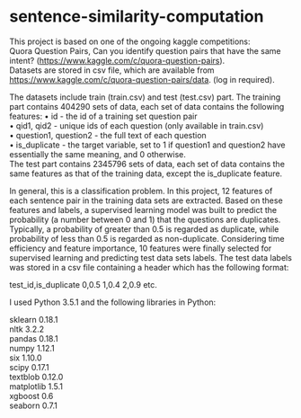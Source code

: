 # sentence-similarity-computation
This project is based on one of the ongoing kaggle competitions:   
Quora Question Pairs, Can you identify question pairs that have the same intent? (https://www.kaggle.com/c/quora-question-pairs).    
Datasets are stored in csv file, which are available from https://www.kaggle.com/c/quora-question-pairs/data. (log in required).   

The datasets include train (train.csv) and test (test.csv) part. The training part contains 404290 sets of data, each set of data contains the following features:
•	id - the id of a training set question pair   
•	qid1, qid2 - unique ids of each question (only available in train.csv)  
•	question1, question2 - the full text of each question   
•	is_duplicate - the target variable, set to 1 if question1 and question2 have essentially the same meaning, and 0 otherwise.  
The test part contains 2345796 sets of data, each set of data contains the same features as that of the training data, except the is_duplicate feature.   

In general, this is a classification problem. In this project, 12 features of each sentence pair in the training data sets are extracted. Based on these features and labels, a supervised learning model was built to predict the probability (a number between 0 and 1) that the questions are duplicates. Typically, a probability of greater than 0.5 is regarded as duplicate, while probability of less than 0.5 is regarded as non-duplicate.  Considering time efficiency and feature importance, 10 features were finally selected for supervised learning and predicting test data sets labels. The test data labels was stored in a csv file containing a header which has the following format:   

test_id,is_duplicate
0,0.5
1,0.4
2,0.9
etc.


I used Python 3.5.1 and the following libraries in Python:

sklearn 0.18.1  
nltk 3.2.2    
pandas 0.18.1   
numpy 1.12.1   
six 1.10.0   
scipy 0.17.1   
textblob 0.12.0   
matplotlib 1.5.1   
xgboost 0.6   
seaborn 0.7.1   



